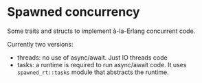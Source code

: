 # Spawned concurrency
Some traits and structs to implement à-la-Erlang concurrent code.

Currently two versions:

- threads: no use of async/await. Just IO threads code
- tasks: a runtime is required to run async/await code. It uses `spawned_rt::tasks` module that abstracts the runtime.
